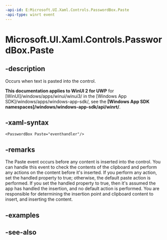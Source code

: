 ```yaml
---
-api-id: E:Microsoft.UI.Xaml.Controls.PasswordBox.Paste
-api-type: winrt event
---
```


<!-- Event syntax
public event Windows.UI.Xaml.Controls.TextControlPasteEventHandler Paste
-->

# Microsoft.UI.Xaml.Controls.PasswordBox.Paste

## -description
Occurs when text is pasted into the control.

**This documentation applies to WinUI 2 for UWP** for [WinUI]/windows/apps/winui/winui3/ in the [Windows App SDK]/windows/apps/windows-app-sdk/, see the **[Windows App SDK namespaces]/windows/windows-app-sdk/api/winrt/**.

## -xaml-syntax
```xaml
<PasswordBox Paste="eventhandler"/>
```


## -remarks
The Paste event occurs before any content is inserted into the control. You can handle this event to check the contents of the clipboard and perform any actions on the content before it's inserted. If you perform any action, set the handled property to true; otherwise, the default paste action is performed. If you set the handled property to true, then it's assumed the app has handled the insertion, and no default action is performed. You are responsible for determining the insertion point and clipboard content to insert, and inserting the content.



## -examples

## -see-also
